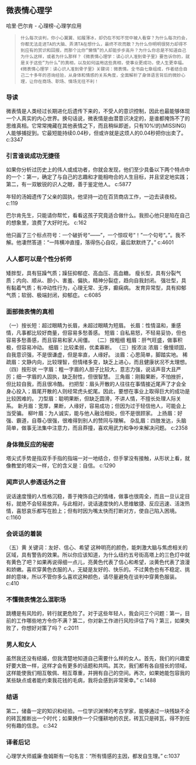 ## 微表情心理学

哈里·巴尔肯  -  心理榜-心理学应用

>     什么每次谈判，你小心翼翼、如履薄冰，却仍在不知不觉中被人看穿？为什么每次约会，你都无法走进TA的大脑、弄清TA在想什么，最终不欢而散？为什么你明明很努力却得不到应有的赏识和回报，而那个比你“懒惰”的人却能步步高升？为什么你总是不知道自己为什么这样，或者为什么那样？《微表情心理学：读心识人准到骨子里》要告诉你的，就是关于这些“为什么”的真相，以及如何运用这些真相，使事业更成功，使人生更幸福。《微表情心理学：读心识人准到骨子里》关键词：微表情。全书由七章组成，作者结合自己二十多年的咨询经验，从身体和情感的关系角度，全面解析了身体语言背后的微妙心理，让你在商场、职场、情场无往不利！


### 导读

微表情是人类经过长期进化后遗传下来的，不受人的意识控制，因此也最能够体现一个人真实的内心世界。换句话说，微表情是由潜意识决定的，是谁都掩饰不了的思维真相。它常常掩藏在其他表情之下，而且稍纵即逝，只有10%!的(MISSING)人能够捕捉到。它最短能持续0.04秒，但或许就是这烦人的0.04秒把你出卖了。 c:3347

### 引言谁说成功无捷径

如果你分析过历史上的伟人或成功者，你就会发现，他们至少具备以下两个特点中的一个：第一，确定了与自己的志趣和才能相吻合的人生目标，并且坚定地实践；第二，有一双敏锐的识人之眼，善于鉴定他人。 c:5877

年轻的汤姆遗传了父亲的固执，他坚持一边在百货商店工作，一边去读夜校。 c:119

巴尔肯先生，只能请你帮忙，看看这孩子究竟适合做什么。我担心他只是陷在自己的想象里，浪费了大好时光。 c:162

他只画了三个标点符号：一个破折号“——”，一个惊叹号“！”一个句号“。”。我不解。他凄然答道：“一阵横冲直撞，落得伤心自叹，最后默默终了。” c:4601

### 人人都可以是个性分析师

矮胖型，具有狂躁气质；躁狂抑郁症、高血压、高血糖。    瘦长型，具有分裂气质；内向、顺从、胆小、害羞、偏执，精神分裂症，趋向自我封闭。    强壮型，具有黏着气质；有冲动性行为，心理无常、无序，癫痫病。    发育异常型，具有抑郁气质；软弱、极端封闭，抑郁症。 c:6085

### 面部微表情的真相

（一）按长短：超过眼睛为长眉，未超过眼睛为短眉。    长眉：性情温和，重感情，凡事都比较好商量，但容易多愁善感。    短眉：自私易怒，不轻易妥协，但也容易多愁善感，而且容易和家人闹僵。    （二）按粗细    粗眉：肝气旺盛，做事积极，但容易冲动。    细眉：比较柔弱，优柔寡断。    （三）按浓淡    浓眉：傲慢顽固，自我意识强，不是很谦虚，但是率直，人缘好。    淡眉：心思简单，脚踏实地。    稀疏眉：文静内向，比较理智，但情绪多变，缺乏上进心，而且健康状况不太理想。    （四）按形状    一字眉：粗一字眉的人胆子比较大，意志力强，说话声音大且严厉；细一字眉的人固执，缺乏耐性，但很智慧。    三角眉：刚毅果断，不怕挫折，但比较自我，而且很冷酷。    扫把型：眉头开散的人往往在事情接近尾声了才会全身心投入；眉尾开散的人则经常虎头蛇尾。因此，要想在事业上取得巨大的成功是比较困难的。    刀型眉：聪明果断，但缺乏圆滑，不讲人情，不擅长处理人际关系。    新月眉：宽厚，果断，人缘好，容易成功；但因为过于轻信他人，可能会上当受骗。    柳叶眉：为人诚实，能与他人融洽相处，但不是很顾家。    上扬眉：好强、霸道，自尊心很强，很难得到别人的赞同与理解。    杂乱眉：四肢发达，头脑简单，做事无法集中注意力，而且莽撞，喜欢用武力和争吵来解决问题。 c:2358

### 身体微反应的秘密

塔尖式手势是指双手手指的指端一对一地结合，但手掌没有接触，从形状上看，就像教堂的塔尖一样，它的含义是：自信。 c:1290

### 闻声识人参透话外之音

说话速度慢的人性格沉稳，善于掩饰自己的情绪，做事也很周全，而且一旦认定目标，就绝不会轻易放弃。与此相对，说话速度快的人思维敏捷、反应迅速、活泼热情，喜怒哀乐都写在脸上；但有时因为嘴太快而打断对方，使自己陷入困境。 c:1160

### 会说话的着装

（五）黄 
    关键词：友好、信心、希望 
    这种明亮的颜色，能刺激大脑与焦虑相关的区域，具有警告的效果。所以你应该知道，为什么纽约五号街高塔上的三色灯中就有黄色了吧？如果再说得细一点儿，亮黄色代表了信心和希望，淡黄色代表了浪漫和娇嫩。喜欢穿黄色衣服的人，无疑是友好的、快乐的。不过黄色也有不稳定、挑衅的意味，所以不管你多么喜欢这种颜色，请尽量避免在谈判中穿黄色服装。 c:410

### 不懂微表情怎么混职场

跳槽是有风险的，转行就更危险了。对于这些年轻人，我会问三个问题：第一，目前的工作哪些地方令你不满？第二，你对新工作进行风险评估了吗？第三，如果失败了，你想好对策了吗？ c:2011

### 男人和女人

虽然我还没有结婚，但我清楚地知道自己需要什么样的女人。首先，我们的兴趣爱好要大致一样，这样才会有更多的话题和共鸣。其次，我们都有各自擅长的领域，这样能使我们相互敬佩、相互尊重，并拥有自己的空间。再次，如果她能包容我的某些缺点或者能约束我花钱的毛病，我将会感到非常荣幸。” c:1488

### 结语

第二，储备一定的知识和经验。一位学识渊博的考古学家，能够通过一块残缺不全的砖瓦推断出一个时代；如果换作一个只懂耕地的农民，砖瓦只是砖瓦，得不到任何有趣的信息。 c:342

### 译者后记

心理学大师威廉·詹姆斯有一句名言：“所有情感的主因，都发自生理。” c:1037